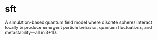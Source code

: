 # sft
A simulation-based quantum field model where discrete spheres interact locally to produce emergent particle behavior, quantum fluctuations, and metastability—all in 3+1D.

